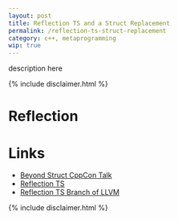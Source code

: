 ```yaml
---
layout: post
title: Reflection TS and a Struct Replacement
permalink: /reflection-ts-struct-replacement
category: c++, metaprogramming
wip: true
---
```


description here

{% include disclaimer.html %}

# Reflection

# Links

* [Beyond Struct CppCon Talk](https://www.youtube.com/watch?v=FXfrojjIo80&t=1140s&ab_channel=CppCon)
* [Reflection TS](https://github.com/cplusplus/reflection-ts)
* [Reflection TS Branch of LLVM](https://github.com/matus-chochlik/llvm-project/tree/reflection)

{% include disclaimer.html %}
